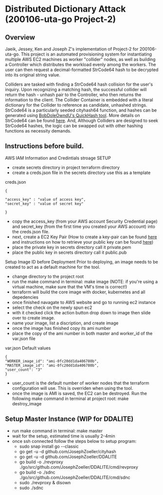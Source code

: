# Distributed Dictionary Attack (200106-uta-go Project-2)

## Overview
Jaeik, Jessey, Ken and Joseph Z's implementation of Project-2 for 200106-uta-go. This project is an automated provisioning system for instantiating multiple AWS EC2 machines as worker "collider" nodes, as well as building a Controller which distributes the workload evenly among the workers. The user can then request a decimal-formatted StrCode64 hash to be decrypted into its original string value.

Colliders are tasked with finding a StrCode64 hash collision for the user's inquiry. Upon recognizing a matching hash, the successful collider will return the hash - unhash pair to the Controller, who then returns the information to the client. The Collider Container is embedded with a literal dictionary for the Collider to reference as candidate, unhashed strings. StrCode64 is a particularly seeded cityhash64 function, and hashes can be generated using [BobDoleOwndU's QuickHash tool](https://github.com/BobDoleOwndU/QuickHash). More details on StrCode64 can be found [here](https://metalgearmodding.fandom.com/wiki/Hash_Wrangling). And, Although Colliders are designed to seek StrCode64 hashes, the logic can be swapped out with other hashing functions as necessity demands.

## Instructions before build.

AWS IAM Information and Credintials stroage
SETUP
- create secrets directory in project terraform directory
- create a creds.json file in the secrets directory
use this as a template

creds.json

    {

    "access_key" : "value of access key",
    "secret_key" : "value of secret key"

    }
- copy the access_key (from your AWS account Security Credential page) and secret_key (from the first time you created your AWS account) into the creds.json file.
- next, create a EC2 Key Pair (How to create a key-pair can be found [here](https://youtu.be/DpyLAdMD09w) and instructions on how to retrieve your public key can be found [here](https://docs.aws.amazon.com/AWSEC2/latest/UserGuide/ec2-key-pairs.html#retrieving-the-public-key))
- place the private key in secrets directory call it private.pem
- place the public key in secrets directory call it public.pub

Setup Image ID before Deployment
Prior to deploying, an image needs to be created to act as a default machine for the tool.

- change directory to the project root
- run the make command in terminal: make image (NOTE: if you're using a virtual machine, make sure that the VM's time is correct!)
- terraform will build the core image with docker, kubernetes and all depedencies 
- once finished navagate to AWS website and go to running ec2 instance
- select the check on the newly spun ec2
- with it checked click the action button drop down to image then slide over to create image.
- name your image, list a discription, and create image 
- once the image has finished copy its ami number
- place the copy of the ami number in both master and worker_id of the var.json file

var.json Default values

    {
    "WORKER_image_id": "ami-0fc20dd1da406780b",
    "MASTER_image_id": "ami-0fc20dd1da406780b",
    "user_count": "3"
    }
- user_count is the default number of worker nodes that the terraform configuration will use. This is overriden when using the tool.
- once the image is AMI is saved, the EC2 can be destroyed. Run the following make command in terminal at project root: make destroy_image

## Setup Master Instance (WIP for DDALITE)
- run make command in terminal: make master
- wait for the setup, estimated time is usually 2-4min
- once ssh connected follow the steps below to setup program:
    - sudo snap install go --classic
    - go get -u -d github.com/JosephZoeller/cityhash
    - go get -u -d github.com/JosephZoeller/DDALITE
    - go build -o ./revproxy ./go/src/github.com/JosephZoeller/DDALITE/cmd/revproxy
    - go build -o ./sdnc ./go/src/github.com/JosephZoeller/DDALITE/cmd/sdnc
    - sudo ./revproxy & disown
    - sudo ./sdnc
